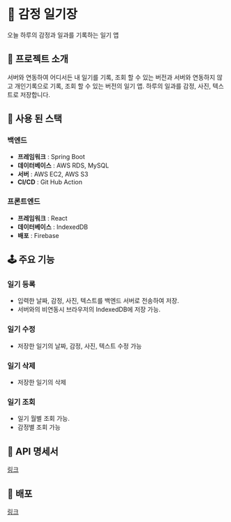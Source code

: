 # 📘 감정 일기장
오늘 하루의 감정과 일과를 기록하는 일기 앱

## 💾 프로젝트 소개
서버와 연동하여 어디서든 내 일기를 기록, 조회 할 수 있는 버전과
서버와 연동하지 않고 개인기록으로 기록, 조회 할 수 있는 버전의 일기 앱.
하루의 일과를 감정, 사진, 텍스트로 저장합니다.

## 🔨 사용 된 스택
### 백엔드
* **프레임워크** : Spring Boot
* **데이터베이스** : AWS RDS, MySQL
* **서버** : AWS EC2, AWS S3
* **CI/CD** : Git Hub Action

### 프론트엔드
* **프레임워크** : React
* **데이터베이스** : IndexedDB
* **배포** : Firebase

## 🕹️ 주요 기능  
### 일기 등록 
* 입력한 날짜, 감정, 사진, 텍스트를 백엔드 서버로 전송하여 저장. 
* 서버와의 비연동시 브라우저의 IndexedDB에 저장 가능. 

### 일기 수정
* 저장한 일기의 날짜, 감정, 사진, 텍스트 수정 가능

### 일기 삭제
* 저장한 일기의 삭제 

### 일기 조회
* 일기 월별 조회 가능. 
* 감정별 조회 가능 

## 📑 API 명세서
[링크](https://documenter.getpostman.com/view/24349489/2sA3JM8gyD)

## 🔩 배포
[링크](https://emotion-diary-f22ed.web.app)
